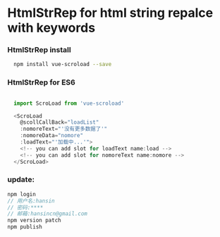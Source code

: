 # HtmlStrRep for html string repalce with keywords
### HtmlStrRep install
```bash
  npm install vue-scroload --save
```
### HtmlStrRep for ES6
```js

  import ScroLoad from 'vue-scroload'

  <ScroLoad
    @scollCallBack="loadList"
    :nomoreText="'没有更多数据了'"
    :nomoreData="nomore"
    :loadText="'加载中...'">
    <!-- you can add slot for loadText name:load -->
    <!-- you can add slot for nomoreText name:nomore -->
  </ScroLoad>

```
### update: 
  ```js
  npm login
  // 用户名:hansin
  // 密码:****
  // 邮箱:hansincn@gmail.com 
  npm version patch 
  npm publish
  ```
